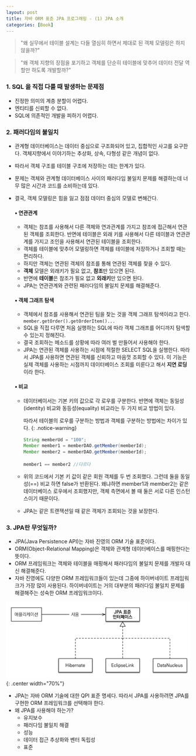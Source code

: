 ```yaml
---
layout: post
title: 자바 ORM 표준 JPA 프로그래밍 - (1) JPA 소개
categories: [Book]
---
```


> "왜 실무에서 테이블 설계는 다들 열심히 하면서 제대로 된 객체 모델링은 하지 않을까?"

> "왜 객체 지향의 장점을 포기하고 객체를 단순히 테이블에 맞추어 데이터 전달 역할만 하도록 개발할까?"

### 1. SQL 을 직접 다룰 때 발생하는 문제점

- 진정한 의미의 계층 분할이 어렵다.
- 엔티티를 신뢰할 수 없다.
- SQL에 의존적인 개발을 피하기 어렵다.


### 2. 패러다임의 불일치

- 관계형 데이터베이스는 데이터 중심으로 구조화되어 있고, 집합적인 사고를 요구한다. 객체지향에서 이야기하는 추상화, 상속, 다형성 같은 개념이 없다.
- 따라서 객체 구조를 테이블 구조에 저장하는 데는 한계가 있다.
- 문제는 객체와 관계형 데이터베이스 사이의 패러다임 불일치 문제를 해결하는데 너무 많은 시간과 코드를 소비하는데 있다.
- 결국, 객체 모델링은 힘을 잃고 점점 데이터 중심의 모델로 변해간다.

  #### ▪️ 연관관계
  
  - 객체는 참조를 사용해서 다른 객체와 연과관계를 가지고 참조에 접근해서 연관된 객체를 조회한다. 반면에 테이블은 외래 키를 사용해서 다른 테이블과 연관관계를 가지고 조인을 사용해서 연관된 테이블을 조회한다.
  - 객체를 테이블에 맞추어 모델링하면 객체를 테이블에 저장하거나 조회할 때는 편리하다.
  - 하지만 객체는 연관된 객체의 참조를 통해 연관된 객체를 찾을 수 있다.
  - **객체** 모델은 외래키가 필요 없고, **참조**만 있으면 된다.
  - 반면에 **테이블**은 참조가 필요 없고 **외래키**만 있으면 된다.
  - JPA는 연관관계와 관련된 패러다임의 불일치 문제를 해결해준다.
  
  #### ▪️ 객체 그래프 탐색
  
  - 객체에서 참조를 사용해서 연관된 팀을 찾는 것을 객체 그래프 탐색이라고 한다.
    `member.getOrder().getOrderItem()...`
  - SQL을 직접 다루면 처음 실행하는 SQL에 따라 객체 그래프를 어디까지 탐색할 수 있는지 정해진다.
  - 결국 조회하는 메소드를 상황에 따라 여러 벌 만들어서 사용해야 한다.
  - JPA는 연관된 객체를 사용하는 시점에 적절한 SELECT SQL을 실행한다. 따라서 JPA를 사용하면 연관된 객체를 신뢰하고 마음껏 조회할 수 있다. 이 기능은 실제 객체를 사용하는 시점까지 데이터베이스 조회를 미룬다고 해서 **지연 로딩**이라 한다.
  
  #### ▪️ 비교

  - 데이터베이서는 기본 키의 값으로 각 로우를 구분한다. 반면에 객체는 동일성(identity) 비교와 동등성(equality) 비교라는 두 가지 비교 방법이 있다.   
  
    따라서 테이블의 로우를 구분하는 방법과 객체를 구분하는 방법에는 차이가 있다.
    {: .notice-warning}
  
    ```java
    String memberUd = "100";
    Member member1 = memberDAO.getMember(memberId);
    Member member2 = memberDAO.getMember(memberId);
    
    member1 == member2 //다르다
    ```
  
  - 위의 코드에서 기본 키 값이 같은 회원 객체를 두 번 조회했다. 그런데 둘을 동일성(==) 비교 하면 false가 반환된다. 왜냐하면 member1과 member2는 같은 데이터베이스 로우에서 조회했지만, 객체 측면에서 볼 때 둘은 서로 다른 인스턴스이기 때문이다.
  - JPA는 같은 트랜잭션일 때 같은 객체가 조회되는 것을 보장한다.


### 3. JPA란 무엇일까?

- JPA(Java Persistence API)는 자바 진영의 ORM 기술 표준이다.
- ORM(Object-Relational Mapping)은 객체와 관계형 데이터베이스를 매핑한다는 뜻이다.
- ORM 프레임워크는 객체와 테이블을 매핑해서 패러다임의 불일치 문제를 개발자 대신 해결해준다.
- 자바 진영에도 다양한 ORM 프레임워크들이 있는데 그중에 하이버네이트 프레임워크가 가장 많이 사용된다. 하이버네이트는 거의 대부분의 패러다임 불일치 문제를 해결해주는 성숙한 ORM 프레임워크이다.

![](/image/jpa-1-1.png){: .center width="70%"}

- JPA는 자바 ORM 기술에 대한 QPI 표준 명세다. 따라서 JPA를 사용하려면 JPA를 구현한 ORM 프레임워크를 선택해야 한다.
- 왜 JPA를 사용해야 하는가?
  - 유지보수
  - 패러다임 불일치 해결
  - 성능
  - 데이터 접근 추상화와 벤터 독립성
  - 표준

<br><br>